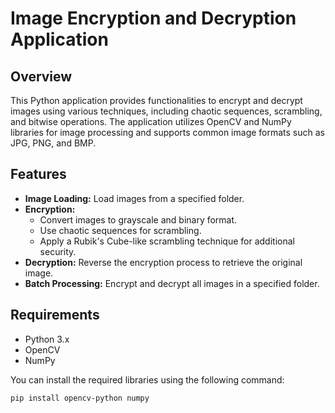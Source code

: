 # Image Encryption and Decryption Application

## Overview

This Python application provides functionalities to encrypt and decrypt images using various techniques, including chaotic sequences, scrambling, and bitwise operations. The application utilizes OpenCV and NumPy libraries for image processing and supports common image formats such as JPG, PNG, and BMP.

## Features

- **Image Loading:** Load images from a specified folder.
- **Encryption:**
  - Convert images to grayscale and binary format.
  - Use chaotic sequences for scrambling.
  - Apply a Rubik's Cube-like scrambling technique for additional security.
- **Decryption:** Reverse the encryption process to retrieve the original image.
- **Batch Processing:** Encrypt and decrypt all images in a specified folder.

## Requirements

- Python 3.x
- OpenCV
- NumPy

You can install the required libraries using the following command:

```bash
pip install opencv-python numpy
